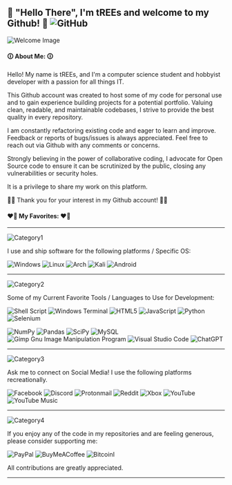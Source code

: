 <!---
This Markdown Document was created on AUGUST 5TH 2024 for the Github Account tREEs-Repos
tREEs-Repos/tREEs-Repos is a ✨ special ✨ repository because its `README.md` appears on my GitHub profile.

Acknowledgements for this Documents Styling:

  1.  GitHub User Ileriayo - https://github.com/Ileriayo
      For the convenient, comprehensive list of MarkDown badges for use on GitHub.
      Hosted in this Repository: https://github.com/Ileriayo/markdown-badges
--->

<!--- Document Title: "Hello There", I'm tREEs and welcome to my Github! -->
## 🌳 "Hello There", I'm tREEs and welcome to my Github! 🌳 ![GitHub](https://img.shields.io/badge/github-%23121011.svg?style=for-the-badge&logo=github&logoColor=white)

![Welcome Image](https://github.com/user-attachments/assets/d2b3a23a-41ec-466c-b655-5d7acb94cd20)

<!--- Section: About Myself and My Values as a developer--->
#### 🛈 About Me: 🛈
Hello! My name is tREEs, and I'm a computer science student and hobbyist developer with a passion for all things IT.

This Github account was created to host some of my code for personal use and to gain experience building projects for a potential 
portfolio. Valuing clean, readable, and maintainable codebases, I strive to provide the best quality in every repository. 

I am  constantly refactoring existing code and eager to learn and improve. Feedback or reports of bugs/issues is always appreciated. 
Feel free to reach out via Github with any comments or concerns.

Strongly believing in the power of collaborative coding, I advocate for Open Source code to ensure it can be scrutinized by the public, 
closing any vulnerabilities or security holes. 

It is a privilege to share my work on this platform.

🙏🏻 Thank you for your interest in my Github account! 🙏🏻


#### ❤️‍🔥 My Favorites: ❤️‍🔥
___

<!--- Category: Favorite Platforms to use --->
![Category1](https://img.shields.io/badge/FAVORITE%20PLATFORMS-TO%20USE%3A-8A2BE2)

I use and ship software for the following platforms / Specific OS:

![Windows](https://img.shields.io/badge/Windows-0078D6?style=for-the-badge&logo=windows&logoColor=white)
![Linux](https://img.shields.io/badge/Linux-FCC624?logo=Linux&logoColor=black&style=for-the-badge)
![Arch](https://img.shields.io/badge/Arch%20Linux-1793D1?logo=arch-linux&logoColor=fff&style=for-the-badge)
![Kali](https://img.shields.io/badge/Kali-268BEE?style=for-the-badge&logo=kalilinux&logoColor=white)
![Android](https://img.shields.io/badge/Android-3DDC84?logo=android&logoColor=white&style=for-the-badge)

___

<!--- Category: Favorite Tools for Coding --->
![Category2](https://img.shields.io/badge/FAVORITE%20TOOLS-FOR%20CODING%3A-8A2BE2)

Some of my Current Favorite Tools / Languages to Use for Development:

![Shell Script](https://img.shields.io/badge/shell_script-%23121011.svg?style=for-the-badge&logo=gnu-bash&logoColor=white)
![Windows Terminal](https://img.shields.io/badge/Windows%20Terminal-%234D4D4D.svg?style=for-the-badge&logo=windows-terminal&logoColor=white)
![HTML5](https://img.shields.io/badge/html5-%23E34F26.svg?style=for-the-badge&logo=html5&logoColor=white)
![JavaScript](https://img.shields.io/badge/javascript-%23323330.svg?style=for-the-badge&logo=javascript&logoColor=%23F7DF1E)
![Python](https://img.shields.io/badge/Python-3776AB?logo=python&logoColor=white&style=for-the-badge)
![Selenium](https://img.shields.io/badge/-selenium-%43B02A?style=for-the-badge&logo=selenium&logoColor=white)

![NumPy](https://img.shields.io/badge/numpy-%23013243.svg?style=for-the-badge&logo=numpy&logoColor=white)
![Pandas](https://img.shields.io/badge/pandas-%23150458.svg?style=for-the-badge&logo=pandas&logoColor=white)
![SciPy](https://img.shields.io/badge/SciPy-%230C55A5.svg?style=for-the-badge&logo=scipy&logoColor=%white)
![MySQL](https://img.shields.io/badge/mysql-4479A1.svg?style=for-the-badge&logo=mysql&logoColor=white)
![Gimp Gnu Image Manipulation Program](https://img.shields.io/badge/Gimp-657D8B?style=for-the-badge&logo=gimp&logoColor=FFFFFF)
![Visual Studio Code](https://img.shields.io/badge/Visual%20Studio%20Code-0078d7.svg?style=for-the-badge&logo=visual-studio-code&logoColor=white)
![ChatGPT](https://img.shields.io/badge/chatGPT-74aa9c?style=for-the-badge&logo=openai&logoColor=white)

___

<!--- Category: Social Media and Internet --->
![Category3](https://img.shields.io/badge/SOCIAL%20AND%20INTERNET-ACCOUNTS%20USED%3A-8A2BE2)

Ask me to connect on Social Media! I use the following platforms recreationally.

![Facebook](https://img.shields.io/badge/Facebook-%231877F2.svg?style=for-the-badge&logo=Facebook&logoColor=white)
![Discord](https://img.shields.io/badge/Discord-%235865F2.svg?style=for-the-badge&logo=discord&logoColor=white)
![Protonmail](https://img.shields.io/badge/ProtonMail-8B89CC?style=for-the-badge&logo=protonmail&logoColor=white)
![Reddit](https://img.shields.io/badge/Reddit-FF4500?style=for-the-badge&logo=reddit&logoColor=white)
![Xbox](https://img.shields.io/badge/Xbox-%23107C10.svg?style=for-the-badge&logo=Xbox&logoColor=white)
![YouTube](https://img.shields.io/badge/YouTube-%23FF0000.svg?style=for-the-badge&logo=YouTube&logoColor=white)
![YouTube Music](https://img.shields.io/badge/YouTube_Music-FF0000?style=for-the-badge&logo=youtube-music&logoColor=white)

___
<!--- Category: Support and Funding --->
![Category4](https://img.shields.io/badge/DONATIONS%20-SUPPORT%20ME%3A-8A2BE2)

If you enjoy any of the code in my repositories and are feeling generous, please consider supporting me:

![PayPal](https://img.shields.io/badge/PayPal-00457C?style=for-the-badge&logo=paypal&logoColor=white)
![BuyMeACoffee](https://img.shields.io/badge/Buy%20Me%20a%20Coffee-ffdd00?style=for-the-badge&logo=buy-me-a-coffee&logoColor=black)
![Bitcoin](https://img.shields.io/badge/Bitcoin-000?style=for-the-badge&logo=bitcoin&logoColor=white)I

All contributions are greatly appreciated.

___
